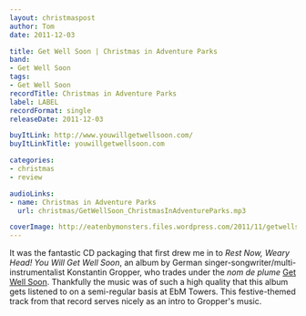 ```yaml
---
layout: christmaspost
author: Tom
date: 2011-12-03

title: Get Well Soon | Christmas in Adventure Parks
band:
- Get Well Soon
tags:
- Get Well Soon
recordTitle: Christmas in Adventure Parks
label: LABEL
recordFormat: single
releaseDate: 2011-12-03

buyItLink: http://www.youwillgetwellsoon.com/
buyItLinkTitle: youwillgetwellsoon.com

categories:
- christmas
- review

audioLinks:
- name: Christmas in Adventure Parks
  url: christmas/GetWellSoon_ChristmasInAdventureParks.mp3

coverImage: http://eatenbymonsters.files.wordpress.com/2011/11/getwellsoon.png
---
```


It was the fantastic CD packaging that first drew me in to _Rest Now, Weary Head! You Will Get Well Soon_, an album by German singer-songwriter/multi-instrumentalist Konstantin Gropper, who trades under the _nom de plume_ [Get Well Soon](http://www.youwillgetwellsoon.com/). Thankfully the music was of such a high quality that this album gets listened to on a semi-regular basis at EbM Towers. This festive-themed track from that record serves nicely as an intro to Gropper's music.
